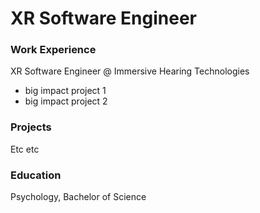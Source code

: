 # XR Software Engineer

### Work Experience
XR Software Engineer @ Immersive Hearing Technologies
- big impact project 1
- big impact project 2

### Projects
Etc etc

### Education
Psychology, Bachelor of Science